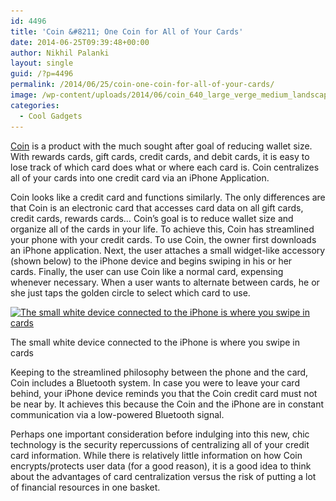 ```yaml
---
id: 4496
title: 'Coin &#8211; One Coin for All of Your Cards'
date: 2014-06-25T09:39:48+00:00
author: Nikhil Palanki
layout: single
guid: /?p=4496
permalink: /2014/06/25/coin-one-coin-for-all-of-your-cards/
image: /wp-content/uploads/2014/06/coin_640_large_verge_medium_landscape.png
categories:
  - Cool Gadgets
---
```

[Coin](https://onlycoin.com) is a product with the much sought after goal of reducing wallet size. With rewards cards, gift cards, credit cards, and debit cards, it is easy to lose track of which card does what or where each card is. Coin centralizes all of your cards into one credit card via an iPhone Application.

Coin looks like a credit card and functions similarly. The only differences are that Coin is an electronic card that accesses card data on all gift cards, credit cards, rewards cards&#8230; Coin&#8217;s goal is to reduce wallet size and organize all of the cards in your life. To achieve this, Coin has streamlined your phone with your credit cards. To use Coin, the owner first downloads an iPhone application. Next, the user attaches a small widget-like accessory (shown below) to the iPhone device and begins swiping in his or her cards. Finally, the user can use Coin like a normal card, expensing whenever necessary. When a user wants to alternate between cards, he or she just taps the golden circle to select which card to use.

<div id="attachment_4561" style="max-width: 495px" class="wp-caption alignleft">
  <a href="/wp-content/uploads/2014/06/main-qimg-6fa3dd17fc470c4a5de2531fec67066e.png"><img class="wp-image-4561 size-full" src="/wp-content/uploads/2014/06/main-qimg-6fa3dd17fc470c4a5de2531fec67066e.png" alt="The small white device connected to the iPhone is where you swipe in cards" width="485" height="274" srcset="/wp-content/uploads/2014/06/main-qimg-6fa3dd17fc470c4a5de2531fec67066e.png 485w, /wp-content/uploads/2014/06/main-qimg-6fa3dd17fc470c4a5de2531fec67066e-300x169.png 300w, /wp-content/uploads/2014/06/main-qimg-6fa3dd17fc470c4a5de2531fec67066e-180x101.png 180w, /wp-content/uploads/2014/06/main-qimg-6fa3dd17fc470c4a5de2531fec67066e-360x203.png 360w" sizes="(max-width: 485px) 100vw, 485px" /></a>
  
  <p class="wp-caption-text">
    The small white device connected to the iPhone is where you swipe in cards
  </p>
</div>

Keeping to the streamlined philosophy between the phone and the card, Coin includes a Bluetooth system. In case you were to leave your card behind, your iPhone device reminds you that the Coin credit card must not be near by. It achieves this because the Coin and the iPhone are in constant communication via a low-powered Bluetooth signal.

Perhaps one important consideration before indulging into this new, chic technology is the security repercussions of centralizing all of your credit card information. While there is relatively little information on how Coin encrypts/protects user data (for a good reason), it is a good idea to think about the advantages of card centralization versus the risk of putting a lot of financial resources in one basket.
